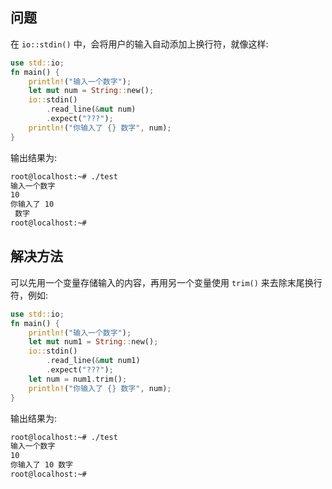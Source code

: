 ## 问题
在 `io::stdin()` 中，会将用户的输入自动添加上换行符，就像这样:
```Rust
use std::io;
fn main() {
    println!("输入一个数字");
    let mut num = String::new();
    io::stdin()
        .read_line(&mut num)
        .expect("???");
    println!("你输入了 {} 数字", num);
}
```
输出结果为: 
```Bash
root@localhost:~# ./test
输入一个数字
10
你输入了 10
 数字
root@localhost:~#
```

## 解决方法
可以先用一个变量存储输入的内容，再用另一个变量使用 `trim()` 来去除末尾换行符，例如:
```Rust
use std::io;
fn main() {
    println!("输入一个数字");
    let mut num1 = String::new();
    io::stdin()
        .read_line(&mut num1)
        .expect("???");
    let num = num1.trim();
    println!("你输入了 {} 数字", num);
}
```
输出结果为:
```Bash
root@localhost:~# ./test
输入一个数字
10
你输入了 10 数字
root@localhost:~#
```

<!-- ##{"script":"<script src='https://blog.meekdai.com/Gmeek/plugins/GmeekTOC.js'></script>"}## -->